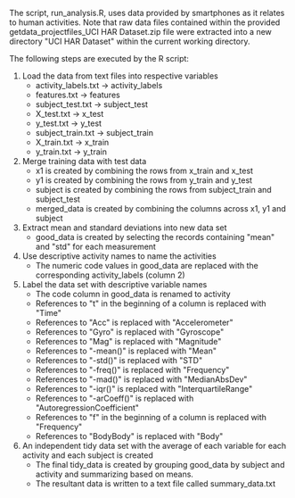 The script, run_analysis.R, uses data provided by smartphones as it relates to human activities.  Note that raw data files contained within the provided getdata_projectfiles_UCI HAR Dataset.zip file were extracted into a new directory "UCI HAR Dataset" within the current working directory.

The following steps are executed by the R script:
<ol>
<li> Load the data from text files into respective variables
  <ul><li> activity_labels.txt -> activity_labels
   <li> features.txt -> features
   <li> subject_test.txt -> subject_test
   <li> X_test.txt -> x_test
   <li> y_test.txt -> y_test
   <li> subject_train.txt -> subject_train
   <li> X_train.txt -> x_train
   <li> y_train.txt -> y_train
 </ul>

<li> Merge training data with test data 
  <ul><li> x1 is created by combining the rows from x_train and x_test
    <li> y1 is created by combining the rows from y_train and y_test
    <li> subject is created by combining the rows from subject_train and subject_test
    <li> merged_data is created by combining the columns across x1, y1 and subject
    </ul>

<li> Extract mean and standard deviations into new data set
   <ul><li> good_data is created by selecting the records containing "mean" and "std" for each measurement</ul>

<li> Use descriptive activity names to name the activities
   <ul><li> The numeric code values in good_data are replaced with the corresponding activity_labels (column 2)</ul>
   
<li> Label the data set with descriptive variable names
   <ul><li> The code column in good_data is renamed to activity
   <li> References to "t" in the beginning of a column is replaced with "Time"
   <li> References to "Acc" is replaced with "Accelerometer"
   <li> References to "Gyro" is replaced with "Gyroscope"
   <li> References to "Mag" is replaced with "Magnitude"
   <li> References to "-mean()" is replaced with "Mean"
   <li> References to "-std()" is replaced with "STD"
   <li> References to "-freq()" is replaced with "Frequency"
   <li> References to "-mad()" is replaced with "MedianAbsDev"
   <li> References to "-iqr()" is replaced with "InterquartileRange"
   <li> References to "-arCoeff()" is replaced with "AutoregressionCoefficient"
   <li> References to "f" in the beginning of a column is replaced with "Frequency"
   <li> References to "BodyBody" is replaced with "Body"
   </ul>

<li> An independent tidy data set with the average of each variable for each activity and each subject is created
   <ul><li> The final tidy_data is created by grouping good_data by subject and activity and summarizing based on means.
   <li> The resultant data is written to a text file called summary_data.txt</ul>
   </ul>
   